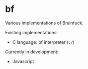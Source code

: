 # bf

Various implementations of Brainfuck.

Existing implementations:

* C language: bf interpreter (`c/`)

Currently in development:

* Javascript
